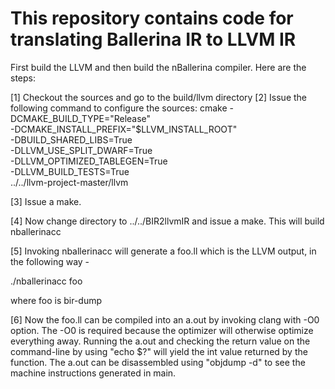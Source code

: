 # This repository contains code for translating Ballerina IR to LLVM IR

 First build the LLVM and then build the nBallerina compiler.  Here are the steps:

[1] Checkout the sources and go to the build/llvm directory
[2] Issue the following command to configure the sources:
    cmake -DCMAKE_BUILD_TYPE="Release" \
      -DCMAKE_INSTALL_PREFIX="$LLVM_INSTALL_ROOT" \
      -DBUILD_SHARED_LIBS=True \
      -DLLVM_USE_SPLIT_DWARF=True \
      -DLLVM_OPTIMIZED_TABLEGEN=True \
      -DLLVM_BUILD_TESTS=True \
    ../../llvm-project-master/llvm

[3] Issue a make.

[4] Now change directory to ../../BIR2llvmIR and issue a make.  This will build nballerinacc

[5] Invoking nballerinacc will generate a foo.ll which is the LLVM output, in the following way -

./nballerinacc foo

where foo is bir-dump

[6] Now the foo.ll can be compiled into an a.out by invoking clang with -O0 option.  The -O0 is required because the optimizer will otherwise optimize everything away.  Running the a.out and checking the return value on the command-line by using "echo $?" will yield the int value returned by the function. The a.out can be disassembled using "objdump -d" to see the machine instructions generated in main.
